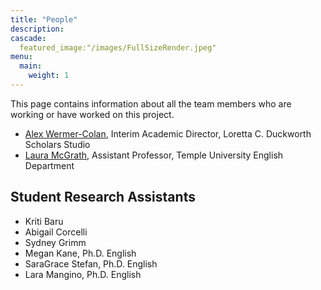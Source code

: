```yaml
---
title: "People"
description: 
cascade:
  featured_image:"/images/FullSizeRender.jpeg"
menu:
  main:
    weight: 1
---
```


This page contains information about all the team members who are working or have worked on this project.

* [Alex Wermer-Colan](https://library.temple.edu/people/alex-wermer-colan-ph-d), Interim Academic Director, Loretta C. Duckworth Scholars Studio
* [Laura McGrath](https://laurabmcgrath.com/), Assistant Professor, Temple University English Department

## Student Research Assistants 
* Kriti Baru
* Abigail Corcelli
* Sydney Grimm
* Megan Kane, Ph.D. English
* SaraGrace Stefan, Ph.D. English
* Lara Mangino, Ph.D. English


